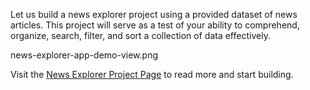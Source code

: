 Let us build a news explorer project using a provided dataset of news articles. This project will serve as a test of your ability to comprehend, organize, search, filter, and sort a collection of data effectively.

<image>news-explorer-app-demo-view.png</image>

Visit the [News Explorer Project Page](https://courses.bigbinaryacademy.com/projects/news-explorer/) to read more and start building.